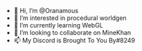- 👋 Hi, I’m @Oranamous
- 👀 I’m interested in procedural worldgen
- 🌱 I’m currently learning WebGL
- 💞️ I’m looking to collaborate on MineKhan
- 📫 My Discord is Brought To You By#8249

<!---
Oranamous/Oranamous is a ✨ special ✨ repository because its `README.md` (this file) appears on your GitHub profile.
You can click the Preview link to take a look at your changes.
--->
